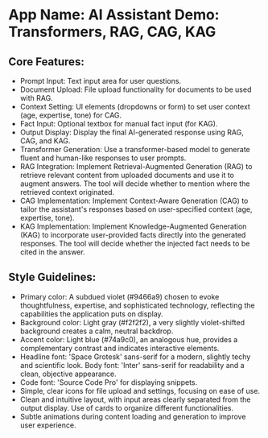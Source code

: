 # **App Name**: AI Assistant Demo: Transformers, RAG, CAG, KAG

## Core Features:

- Prompt Input: Text input area for user questions.
- Document Upload: File upload functionality for documents to be used with RAG.
- Context Setting: UI elements (dropdowns or form) to set user context (age, expertise, tone) for CAG.
- Fact Input: Optional textbox for manual fact input (for KAG).
- Output Display: Display the final AI-generated response using RAG, CAG, and KAG.
- Transformer Generation: Use a transformer-based model to generate fluent and human-like responses to user prompts.
- RAG Integration: Implement Retrieval-Augmented Generation (RAG) to retrieve relevant content from uploaded documents and use it to augment answers. The tool will decide whether to mention where the retrieved context originated.
- CAG Implementation: Implement Context-Aware Generation (CAG) to tailor the assistant's responses based on user-specified context (age, expertise, tone).
- KAG Implementation: Implement Knowledge-Augmented Generation (KAG) to incorporate user-provided facts directly into the generated responses. The tool will decide whether the injected fact needs to be cited in the answer.

## Style Guidelines:

- Primary color: A subdued violet (#9466a9) chosen to evoke thoughtfulness, expertise, and sophisticated technology, reflecting the capabilities the application puts on display.
- Background color: Light gray (#f2f2f2), a very slightly violet-shifted background creates a calm, neutral backdrop.
- Accent color: Light blue (#74a9c0), an analogous hue, provides a complementary contrast and indicates interactive elements.
- Headline font: 'Space Grotesk' sans-serif for a modern, slightly techy and scientific look. Body font: 'Inter' sans-serif for readability and a clean, objective appearance. 
- Code font: 'Source Code Pro' for displaying snippets.
- Simple, clear icons for file upload and settings, focusing on ease of use.
- Clean and intuitive layout, with input areas clearly separated from the output display. Use of cards to organize different functionalities.
- Subtle animations during content loading and generation to improve user experience.